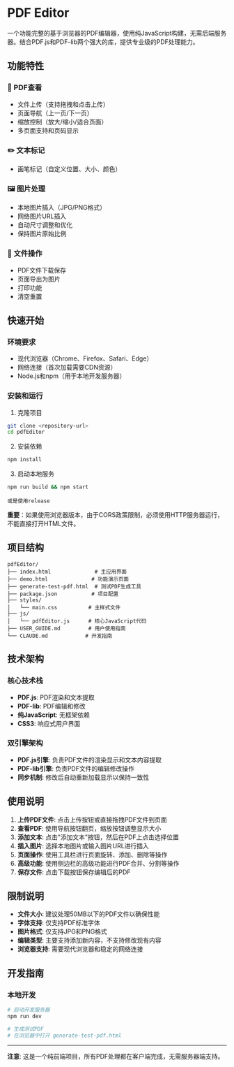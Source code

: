 # PDF Editor

一个功能完整的基于浏览器的PDF编辑器，使用纯JavaScript构建，无需后端服务器。结合PDF.js和PDF-lib两个强大的库，提供专业级的PDF处理能力。

## 功能特性

### 📄 PDF查看
- 文件上传（支持拖拽和点击上传）
- 页面导航（上一页/下一页）
- 缩放控制（放大/缩小/适合页面）
- 多页面支持和页码显示

### ✏️ 文本标记
- 画笔标记（自定义位置、大小、颜色）


### 🖼️ 图片处理
- 本地图片插入（JPG/PNG格式）
- 网络图片URL插入
- 自动尺寸调整和优化
- 保持图片原始比例

### 💾 文件操作
- PDF文件下载保存
- 页面导出为图片
- 打印功能
- 清空重置

## 快速开始

### 环境要求
- 现代浏览器（Chrome、Firefox、Safari、Edge）
- 网络连接（首次加载需要CDN资源）
- Node.js和npm（用于本地开发服务器）

### 安装和运行

1. 克隆项目
```bash
git clone <repository-url>
cd pdfEditor
```

2. 安装依赖
```bash
npm install
```

3. 启动本地服务
```bash
npm run build && npm start
```
    或是使用release

**重要**：如果使用浏览器版本，由于CORS政策限制，必须使用HTTP服务器运行，不能直接打开HTML文件。

## 项目结构

```
pdfEditor/
├── index.html              # 主应用界面
├── demo.html              # 功能演示页面
├── generate-test-pdf.html  # 测试PDF生成工具
├── package.json           # 项目配置
├── styles/
│   └── main.css          # 主样式文件
├── js/
│   └── pdfEditor.js      # 核心JavaScript代码
├── USER_GUIDE.md         # 用户使用指南
└── CLAUDE.md            # 开发指南
```

## 技术架构

### 核心技术栈
- **PDF.js**: PDF渲染和文本提取
- **PDF-lib**: PDF编辑和修改
- **纯JavaScript**: 无框架依赖
- **CSS3**: 响应式用户界面

### 双引擎架构
- **PDF.js引擎**: 负责PDF文件的渲染显示和文本内容提取
- **PDF-lib引擎**: 负责PDF文件的编辑修改操作
- **同步机制**: 修改后自动重新加载显示以保持一致性

## 使用说明

1. **上传PDF文件**: 点击上传按钮或直接拖拽PDF文件到页面
2. **查看PDF**: 使用导航按钮翻页，缩放按钮调整显示大小
3. **添加文本**: 点击"添加文本"按钮，然后在PDF上点击选择位置
4. **插入图片**: 选择本地图片或输入图片URL进行插入
5. **页面操作**: 使用工具栏进行页面旋转、添加、删除等操作
6. **高级功能**: 使用侧边栏的高级功能进行PDF合并、分割等操作
7. **保存文件**: 点击下载按钮保存编辑后的PDF

## 限制说明

- **文件大小**: 建议处理50MB以下的PDF文件以确保性能
- **字体支持**: 仅支持PDF标准字体
- **图片格式**: 仅支持JPG和PNG格式
- **编辑类型**: 主要支持添加新内容，不支持修改现有内容
- **浏览器支持**: 需要现代浏览器和稳定的网络连接

## 开发指南

### 本地开发
```bash
# 启动开发服务器
npm run dev

# 生成测试PDF
# 在浏览器中打开 generate-test-pdf.html
```


---

**注意**: 这是一个纯前端项目，所有PDF处理都在客户端完成，无需服务器端支持。